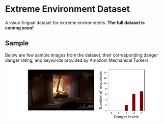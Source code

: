 # Extreme Environment Dataset
A visuo-lingual dataset for extreme environments. 
**The full dataset is coming soon!**

Sample
------
Below are few sample images from the dataset, their corresponding danger danger rating, and keywords provided by Amazom Mechanical Turkers.
![alt text](files/d5_01.png "Image 1")
